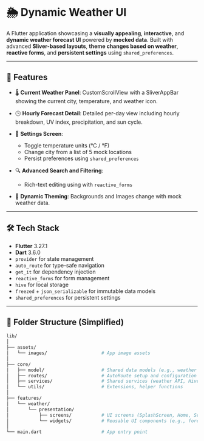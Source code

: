 # 🌦️ Dynamic Weather UI

A Flutter application showcasing a **visually appealing**, **interactive**, and **dynamic weather forecast UI** powered by **mocked data**. Built with advanced **Sliver-based layouts**, **theme changes based on weather**, **reactive forms**, and **persistent settings** using `shared_preferences`.

---

## 🚀 Features

- 🌡️ **Current Weather Panel**: CustomScrollView with a SliverAppBar showing the current city, temperature, and weather icon.
- 🕒 **Hourly Forecast Detail**: Detailed per-day view including hourly breakdown, UV index, precipitation, and sun cycle.
- 🔧 **Settings Screen**:
    - Toggle temperature units (°C / °F)
    - Change city from a list of 5 mock locations
    - Persist preferences using `shared_preferences`
- 🔍 **Advanced Search and Filtering**:
    - Rich-text editing using with `reactive_forms`

- 🎨 **Dynamic Theming**: Backgrounds and Images change with mock weather data.

---


## 🛠️ Tech Stack

- **Flutter** 3.27.1
- **Dart** 3.6.0
- `provider` for state management
- `auto_route` for type-safe navigation
- `get_it` for dependency injection
- `reactive_forms` for form management
- `hive` for local storage
- `freezed` + `json_serializable` for immutable data models
- `shared_preferences` for persistent settings


---

## 📁 Folder Structure (Simplified)

```bash
lib/
│
├── assets/
│   └── images/                    # App image assets
│
├── core/
│   ├── model/                     # Shared data models (e.g., weather models)
│   ├── routes/                    # AutoRoute setup and configuration
│   ├── services/                  # Shared services (weather API, Hive, shared_preferences)
│   └── utils/                     # Extensions, helper functions
│
├── features/
│   └── weather/
│       └── presentation/
│           ├── screens/           # UI screens (SplashScreen, Home, Settings, ForecastDetail, HourlyDetail)
│           └── widgets/           # Reusable UI components (e.g., forecast cards, weather icons)
│
└── main.dart                      # App entry point
        
